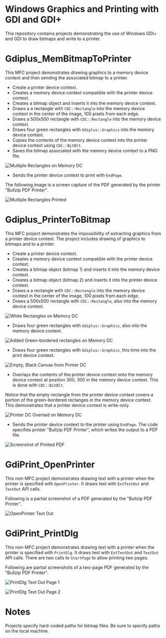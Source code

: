 # Windows Graphics and Printing with GDI and GDI+

This repository contains projects demonstrating the use of Windows GDI+ and GDI to draw bitmaps and write to a printer.


# Gdiplus_MemBitmapToPrinter

This MFC project demonstrates drawing graphics to a memory device context and then sending the associated bitmap to a printer.

* Create a printer device context. 
* Creates a memory device context compatible with the printer device context.
* Creates a bitmap object and inserts it into the memory device context. 
* Draws a a rectangle with `CDC::Rectangle` into the memory device context in the center of the image, 100 pixels from each edge.
* Draws a 500x500 rectangle with `CDC::Rectangle` into the memory device context.
* Draws four green rectangles with `Gdiplus::Graphics` into the memory device context.
* Copies the contents of the memory device context into the printer device context using `CDC::BitBlt`.
* Saves the bitmap associated with the memory device context to a PNG file.

![Multiple Rectangles on Memory DC](images/Gdiplus_MemBitmapToPrinter_001.png?raw=true "Multiple Rectangles on Memory DC")

* Sends the printer device context to print with `EndPage`. 

The following image is a screen capture of the PDF generated by the printer "Bullzip PDF Printer".

![Multiple Rectangles Printed](images/Gdiplus_MemBitmapToPrinter_002.png?raw=true "Multiple Rectangles Printed")


# Gdiplus_PrinterToBitmap

This MFC project demonstrates the impossibility of extracting graphics from a printer device context. The project includes drawing of graphics to bitmaps and to a printer.

* Create a printer device context. 
* Creates a memory device context compatible with the printer device context.
* Creates a bitmap object (bitmap 1) and inserts it into the memory device context. 
* Creates a bitmap object (bitmap 2) and inserts it into the printer device context. 
* Draws a a rectangle with `CDC::Rectangle` into the memory device context in the center of the image, 100 pixels from each edge.
* Draws a 500x500 rectangle with `CDC::Rectangle`, also into the memory device context.

![White Rectangles on Memory DC](images/Gdiplus_PrinterToBitmap_001.png?raw=true "White Rectangles on Memory DC")


* Draws four green rectangles with `Gdiplus::Graphics`, also into the memory device context.

![Added Green-bordered rectangles on Memory DC](images/Gdiplus_PrinterToBitmap_002.png?raw=true "Added Green-bordered rectangles on Memory DC")


* Draws four green rectangles with `Gdiplus::Graphics`, this time into the print device context. 

![Empty, Black Canvas from Printer DC](images/Gdiplus_PrinterToBitmap_003.png?raw=true "Empty, Black Canvas from Printer DC")


* Overlays the contents of the printer device context onto the memory device context at position 300, 300 in the memory device context. This is done with `CDC::BitBlt`.

Notice that the empty rectangle from the printer device context covers a portion of the green-bordered rectanges in the memory device context. This demonstrates that a printer device context is write-only.

![Printer DC Overlaid on Memory DC](images/Gdiplus_PrinterToBitmap_004.png?raw=true "Printer DC Overlaid on Memory DC")


* Sends the printer device context to the printer using `EndPage`. The code specifies printer "Bullzip PDF Printer", which writes the output to a PDF file.


![Screenshot of Printed PDF](images/Gdiplus_PrinterToBitmap_007.png?raw=true "Screenshot of Printed PDF")



# GdiPrint_OpenPrinter

This non-MFC project demonstrates drawing text with a printer when the printer is specified with `OpenPrinter`. It draws text with `ExtTextOut` and `TextOut` API calls.

Following is a partial screenshot of a PDF generated by the "Bullzip PDF Printer". 

![OpenPrinter Text Out](images/GdiPrint_OpenPrinter_001.png?raw=true "OpenPrinter Text Out")


# GdiPrint_PrintDlg

This non-MFC project demonstrates drawing text with a printer when the printer is specified with `PrintDlg`. It draws text with `ExtTextOut` and `TextOut` API calls. There are two calls to `StartPage` to allow printing two pages.

Following are partial screenshots of a two-page PDF generated by the "Bullzip PDF Printer".


![PrintDlg Text Out Page 1](images/GdiPrint_PrintDlg_001.png?raw=true "PrintDlg Text Out Page 1")


![PrintDlg Text Out Page 2](images/GdiPrint_PrintDlg_002.png?raw=true "PrintDlg Text Out Page 2")


# Notes 

Projects specify hard-coded paths for bitmap files. Be sure to specify paths on the local machine.

